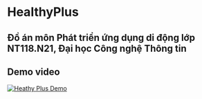 # HealthyPlus

## Đồ án môn Phát triển ứng dụng di động lớp NT118.N21, Đại học Công nghệ Thông tin

## Demo video
[![Heathy Plus Demo](https://github.com/toilacube/HealthyPlus/blob/main/healthyplus.png)](https://drive.google.com/file/d/1AtFzEOE6maaxPus__X5x8Nv_4gOF_Fog/view?usp=sharing)
